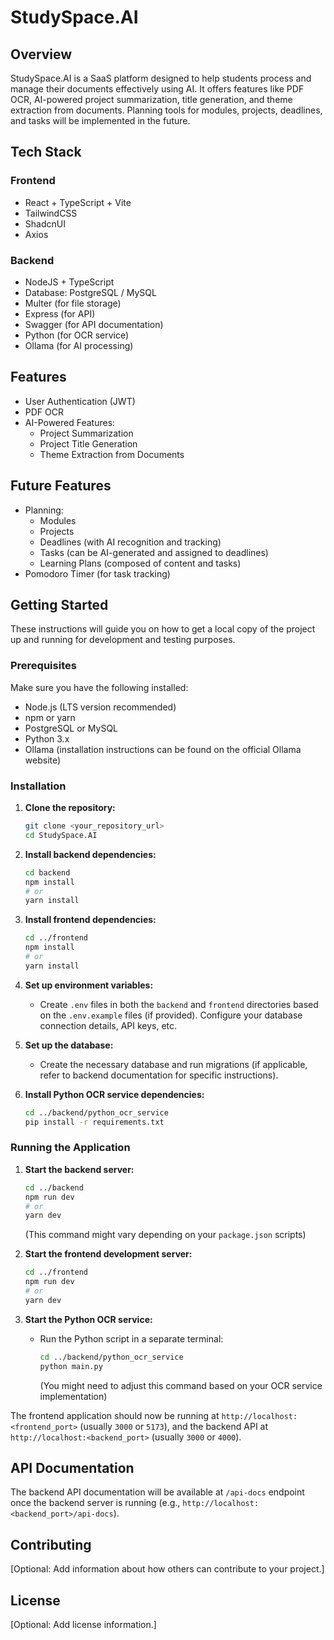 # StudySpace.AI

## Overview

StudySpace.AI is a SaaS platform designed to help students process and manage their documents effectively using AI. It offers features like PDF OCR, AI-powered project summarization, title generation, and theme extraction from documents. Planning tools for modules, projects, deadlines, and tasks will be implemented in the future.

## Tech Stack

### Frontend
- React + TypeScript + Vite
- TailwindCSS
- ShadcnUI
- Axios

### Backend
- NodeJS + TypeScript
- Database: PostgreSQL / MySQL
- Multer (for file storage)
- Express (for API)
- Swagger (for API documentation)
- Python (for OCR service)
- Ollama (for AI processing)

## Features

- User Authentication (JWT)
- PDF OCR
- AI-Powered Features:
    - Project Summarization
    - Project Title Generation
    - Theme Extraction from Documents

## Future Features

- Planning:
    - Modules
    - Projects
    - Deadlines (with AI recognition and tracking)
    - Tasks (can be AI-generated and assigned to deadlines)
    - Learning Plans (composed of content and tasks)
- Pomodoro Timer (for task tracking)

## Getting Started

These instructions will guide you on how to get a local copy of the project up and running for development and testing purposes.

### Prerequisites

Make sure you have the following installed:

- Node.js (LTS version recommended)
- npm or yarn
- PostgreSQL or MySQL
- Python 3.x
- Ollama (installation instructions can be found on the official Ollama website)

### Installation

1.  **Clone the repository:**
    ```bash
    git clone <your_repository_url>
    cd StudySpace.AI
    ```

2.  **Install backend dependencies:**
    ```bash
    cd backend
    npm install
    # or
    yarn install
    ```

3.  **Install frontend dependencies:**
    ```bash
    cd ../frontend
    npm install
    # or
    yarn install
    ```

4.  **Set up environment variables:**
    - Create `.env` files in both the `backend` and `frontend` directories based on the `.env.example` files (if provided). Configure your database connection details, API keys, etc.

5.  **Set up the database:**
    - Create the necessary database and run migrations (if applicable, refer to backend documentation for specific instructions).

6.  **Install Python OCR service dependencies:**
    ```bash
    cd ../backend/python_ocr_service
    pip install -r requirements.txt
    ```

### Running the Application

1.  **Start the backend server:**
    ```bash
    cd ../backend
    npm run dev
    # or
    yarn dev
    ```
    (This command might vary depending on your `package.json` scripts)

2.  **Start the frontend development server:**
    ```bash
    cd ../frontend
    npm run dev
    # or
    yarn dev
    ```

3.  **Start the Python OCR service:**
    - Run the Python script in a separate terminal:
      ```bash
      cd ../backend/python_ocr_service
      python main.py
      ```
      (You might need to adjust this command based on your OCR service implementation)

The frontend application should now be running at `http://localhost:<frontend_port>` (usually `3000` or `5173`), and the backend API at `http://localhost:<backend_port>` (usually `3000` or `4000`).

## API Documentation

The backend API documentation will be available at `/api-docs` endpoint once the backend server is running (e.g., `http://localhost:<backend_port>/api-docs`).

## Contributing

[Optional: Add information about how others can contribute to your project.]

## License

[Optional: Add license information.]